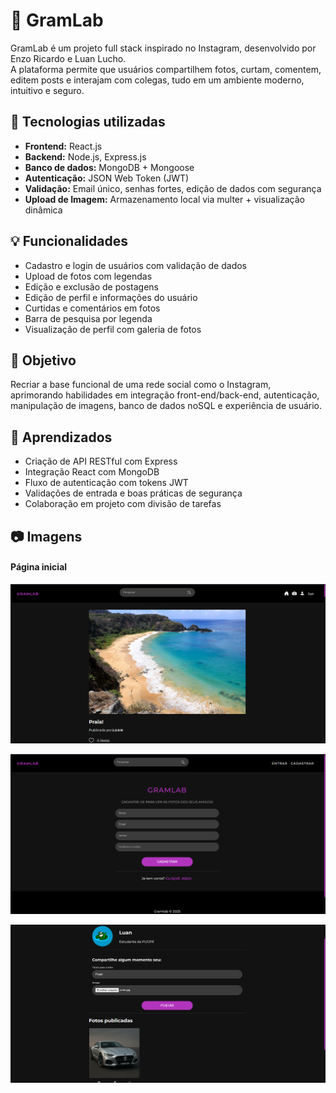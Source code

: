 # 📸 GramLab

GramLab é um projeto full stack inspirado no Instagram, desenvolvido por Enzo Ricardo e Luan Lucho.  
A plataforma permite que usuários compartilhem fotos, curtam, comentem, editem posts e interajam com colegas, tudo em um ambiente moderno, intuitivo e seguro.

## 🚀 Tecnologias utilizadas

- **Frontend:** React.js
- **Backend:** Node.js, Express.js
- **Banco de dados:** MongoDB + Mongoose
- **Autenticação:** JSON Web Token (JWT)
- **Validação:** Email único, senhas fortes, edição de dados com segurança
- **Upload de Imagem:** Armazenamento local via multer + visualização dinâmica

## 💡 Funcionalidades

- Cadastro e login de usuários com validação de dados
- Upload de fotos com legendas
- Edição e exclusão de postagens
- Edição de perfil e informações do usuário
- Curtidas e comentários em fotos
- Barra de pesquisa por legenda
- Visualização de perfil com galeria de fotos

## 🎯 Objetivo

Recriar a base funcional de uma rede social como o Instagram, aprimorando habilidades em integração front-end/back-end, autenticação, manipulação de imagens, banco de dados noSQL e experiência de usuário.

## 🧠 Aprendizados

- Criação de API RESTful com Express
- Integração React com MongoDB
- Fluxo de autenticação com tokens JWT
- Validações de entrada e boas práticas de segurança
- Colaboração em projeto com divisão de tarefas

## 📷 Imagens

#### Página inicial
![Homepage](./frontend/src/linkedin/Pagina%20Inicial.png)

![Cadastro](./frontend/src/linkedin/Registro%20de%20usuario.png)

![Postar fotos](./frontend/src/linkedin/Cadastro%20de%20foto.png)

